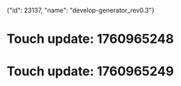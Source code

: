 {"id": 23137, "name": "develop-generator_rev0.3"}

# Touch update: 1760965248

# Touch update: 1760965249
